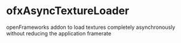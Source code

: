 # ofxAsyncTextureLoader
openFrameworks addon to load textures completely asynchronously without reducing the application framerate
